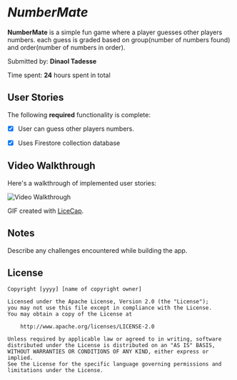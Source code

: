 # *NumberMate*

**NumberMate** is a simple fun game where a player guesses other players numbers. each guess is graded based on group(number of numbers found) and order(number of numbers in order).

Submitted by: **Dinaol Tadesse**

Time spent: **24** hours spent in total

## User Stories

The following **required** functionality is complete:

* [x] User can guess other players numbers.
* [x] Uses Firestore collection database


## Video Walkthrough 

Here's a walkthrough of implemented user stories:

<img src='http://g.recordit.co/iLTC83xT6v.gif' title='Video Walkthrough' />

GIF created with [LiceCap](http://www.cockos.com/licecap/).

## Notes

Describe any challenges encountered while building the app.

## License

    Copyright [yyyy] [name of copyright owner]

    Licensed under the Apache License, Version 2.0 (the "License");
    you may not use this file except in compliance with the License.
    You may obtain a copy of the License at

        http://www.apache.org/licenses/LICENSE-2.0

    Unless required by applicable law or agreed to in writing, software
    distributed under the License is distributed on an "AS IS" BASIS,
    WITHOUT WARRANTIES OR CONDITIONS OF ANY KIND, either express or implied.
    See the License for the specific language governing permissions and
    limitations under the License.
